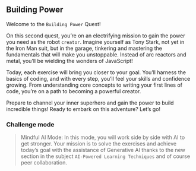 ## Building Power

Welcome to the `Building Power` Quest!

On this second quest, you’re on an electrifying mission to gain the power you need as the robot `creator`. Imagine yourself as Tony Stark, not yet in the Iron Man suit, but in the garage, tinkering and mastering the fundamentals that will make you unstoppable. Instead of arc reactors and metal, you’ll be wielding the wonders of JavaScript!

Today, each exercise will bring you closer to your goal. You’ll harness the basics of coding, and with every step, you’ll feel your skills and confidence growing. From understanding core concepts to writing your first lines of code, you’re on a path to becoming a powerful creator.

Prepare to channel your inner superhero and gain the power to build incredible things! Ready to embark on this adventure? Let’s go!

### Challenge mode

> Mindful AI Mode: In this mode, you will work side by side with AI to get stronger. Your mission is to solve the exercises and achieve today’s goal with the assistance of Generative AI thanks to the new section in the subject `AI-Powered Learning Techniques` and of course peer collaboration.
